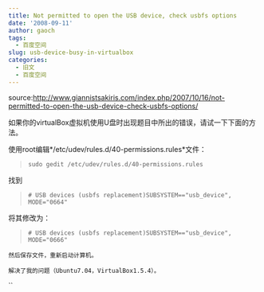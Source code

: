 ```yaml
---
title: Not permitted to open the USB device, check usbfs options
date: '2008-09-11'
author: gaoch
tags:
  - 百度空间
slug: usb-device-busy-in-virtualbox
categories:
  - 旧文
  - 百度空间
---
```


source:<http://www.giannistsakiris.com/index.php/2007/10/16/not-permitted-to-open-the-usb-device-check-usbfs-options/>

如果你的virtualBox虚拟机使用U盘时出现题目中所出的错误，请试一下下面的方法。

使用root编辑*/etc/udev/rules.d/40-permissions.rules*文件：

> `sudo gedit /etc/udev/rules.d/40-permissions.rules`

找到

> `# USB devices (usbfs replacement)SUBSYSTEM=="usb_device", MODE="0664"`

  
将其修改为：

> `# USB devices (usbfs replacement)SUBSYSTEM=="usb_device", MODE="0666"`

`然后保存文件，重新启动计算机。`

`解决了我的问题（Ubuntu7.04，VirtualBox1.5.4）。`

``
